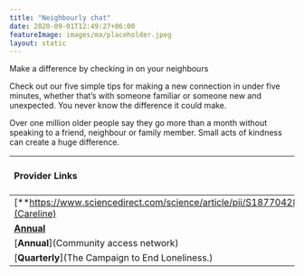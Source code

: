 ```yaml
---
title: "Neighbourly chat"
date: 2020-09-01T12:49:27+06:00
featureImage: images/ma/placeholder.jpeg
layout: static
---
```


Make a difference by checking in on your neighbours

Check out our five simple tips for making a new connection in under five minutes, whether that’s with someone familiar or someone new and unexpected. You never know the difference it could make.

Over one million older people say they go more than a month without speaking to a friend, neighbour or family member. Small acts of kindness can create a huge difference.

| Provider Links      | Free or Paid  |  
| :-----------          | :--------------:      |  
| [**https://www.sciencedirect.com/science/article/pii/S1877042814003140**](Careline) | Online | 
| [**Annual**](BBC) | Online | 
| [**Annual**](Community access network) | Online | 
| [**Quarterly**](The Campaign to End Loneliness.) | Online | 
  

<br/><br/>






